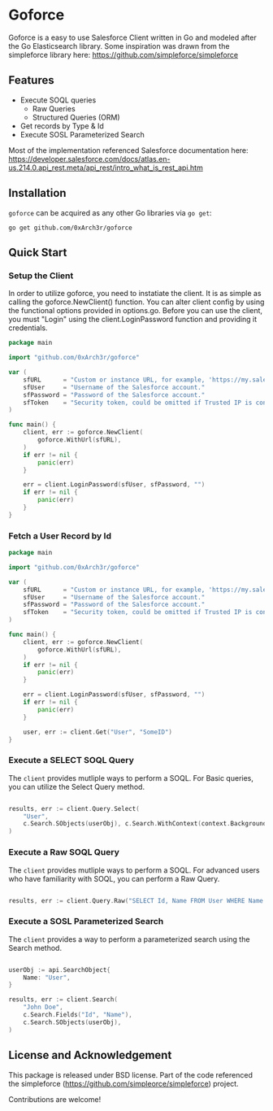 # Goforce

Goforce is a easy to use Salesforce Client written in Go and modeled after the Go Elasticsearch library. Some inspiration was drawn from the simpleforce library here: https://github.com/simpleforce/simpleforce

## Features

- Execute SOQL queries
    - Raw Queries
    - Structured Queries (ORM)
- Get records by Type & Id
- Execute SOSL Parameterized Search

Most of the implementation referenced Salesforce documentation here: https://developer.salesforce.com/docs/atlas.en-us.214.0.api_rest.meta/api_rest/intro_what_is_rest_api.htm

## Installation

`goforce` can be acquired as any other Go libraries via `go get`:

```
go get github.com/0xArch3r/goforce
```

## Quick Start

### Setup the Client

In order to utilize goforce, you need to instatiate the client. It is as simple as calling the goforce.NewClient() function. You can alter client config by using the functional options provided in options.go. Before you can use the client, you must "Login" using the client.LoginPassword function and providing it credentials.  

```go
package main

import "github.com/0xArch3r/goforce"

var (
	sfURL      = "Custom or instance URL, for example, 'https://my.salesforce.com'"
	sfUser     = "Username of the Salesforce account."
	sfPassword = "Password of the Salesforce account."
	sfToken    = "Security token, could be omitted if Trusted IP is configured."
)

func main() {
    client, err := goforce.NewClient(
        goforce.WithUrl(sfURL),
    )
    if err != nil {
        panic(err)
    }

    err = client.LoginPassword(sfUser, sfPassword, "")
    if err != nil {
        panic(err)
    }
}
```

### Fetch a User Record by Id

```go
package main

import "github.com/0xArch3r/goforce"

var (
	sfURL      = "Custom or instance URL, for example, 'https://my.salesforce.com'"
	sfUser     = "Username of the Salesforce account."
	sfPassword = "Password of the Salesforce account."
	sfToken    = "Security token, could be omitted if Trusted IP is configured."
)

func main() {
    client, err := goforce.NewClient(
        goforce.WithUrl(sfURL),
    )
    if err != nil {
        panic(err)
    }

    err = client.LoginPassword(sfUser, sfPassword, "")
    if err != nil {
        panic(err)
    }

    user, err := client.Get("User", "SomeID")
}
```

### Execute a SELECT SOQL Query

The `client` provides mutliple ways to perform a SOQL. For Basic queries, you can utilize the Select Query method.

```go

results, err := client.Query.Select(
    "User", 
    c.Search.SObjects(userObj), c.Search.WithContext(context.Background())
)

```

### Execute a Raw SOQL Query

The `client` provides mutliple ways to perform a SOQL. For advanced users who have familiarity with SOQL, you can perform a Raw Query.

```go

results, err := client.Query.Raw("SELECT Id, Name FROM User WHERE Name = 'John Doe'")

```

### Execute a SOSL Parameterized Search

The `client` provides a way to perform a parameterized search using the Search method.

```go

userObj := api.SearchObject{
    Name: "User",
}

results, err := client.Search(
    "John Doe", 
    c.Search.Fields("Id", "Name"),
    c.Search.SObjects(userObj),
)

```

## License and Acknowledgement

This package is released under BSD license. Part of the code referenced the simpleforce
(https://github.com/simpleorce/simpleforce) project.

Contributions are welcome!
